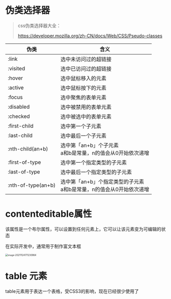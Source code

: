 # 伪类选择器

> css伪类选择器大全：
>
> https://developer.mozilla.org/zh-CN/docs/Web/CSS/Pseudo-classes

| 伪类               | 含义                                                         |
| ------------------ | ------------------------------------------------------------ |
| :link              | 选中未访问过的超链接                                         |
| :visited           | 选中已访问过的超链接                                         |
| :hover             | 选中鼠标移入的元素                                           |
| :active            | 选中鼠标按下的元素                                           |
| :focus             | 选中聚焦的表单元素                                           |
| :disabled          | 选中被禁用的表单元素                                         |
| :checked           | 选中被选中的表单元素                                         |
| :first-child       | 选中第一个子元素                                             |
| :last-child        | 选中最后一个子元素                                           |
| :nth-child(an+b)   | 选中第「an+b」个子元素<br />a和b是常量，n的值会从0开始依次递增 |
| :first-of-type     | 选中第一个指定类型的子元素                                   |
| :last-of-type      | 选中最后一个指定类型的子元素                                 |
| :nth-of-type(an+b) | 选中第「an+b」个指定类型的子元素<br />a和b是常量，n的值会从0开始依次递增 |

# contenteditable属性

该属性是一个布尔属性，可以设置到任何元素上，它可以让该元素变为可编辑的状态

在实际开发中，通常用于制作富文本框

<img src="http://mdrs.yuanjin.tech/img/20211124171231.png" alt="image-20211124171230964" style="zoom:50%;" />

# table 元素

table元素用于表达一个表格，受CSS3的影响，现在已经很少使用了
